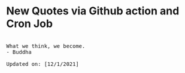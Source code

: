# New Quotes via Github action and Cron Job

<pre>
<!-- #quote -->
What we think, we become.
- Buddha

Updated on: [12/1/2021]
<!-- #quoteEnd -->
</pre>
